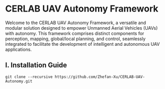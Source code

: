 # CERLAB UAV Autonomy Framework
Welcome to the CERLAB UAV Autonomy Framework, a versatile and modular solution designed to empower Unmanned Aerial Vehicles (UAVs) with autonomy. This framework comprises distinct components for perception, mapping, global/local planning, and control, seamlessly integrated to facilitate the development of intelligent and autonomous UAV applications.



## I. Installation Guide
```
git clone --recursive https://github.com/Zhefan-Xu/CERLAB-UAV-Autonomy.git
```
